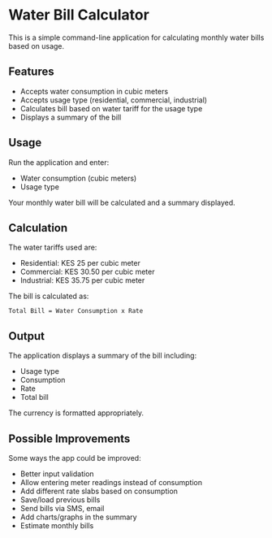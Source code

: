 # Water Bill Calculator

This is a simple command-line application for calculating monthly water bills based on usage. 

## Features

- Accepts water consumption in cubic meters
- Accepts usage type (residential, commercial, industrial)
- Calculates bill based on water tariff for the usage type  
- Displays a summary of the bill

## Usage

Run the application and enter:

- Water consumption (cubic meters)  
- Usage type

Your monthly water bill will be calculated and a summary displayed.

## Calculation

The water tariffs used are:

- Residential: KES 25 per cubic meter
- Commercial: KES 30.50 per cubic meter
- Industrial: KES 35.75 per cubic meter

The bill is calculated as:

```
Total Bill = Water Consumption x Rate 
```

## Output

The application displays a summary of the bill including:

- Usage type
- Consumption 
- Rate
- Total bill

The currency is formatted appropriately.

## Possible Improvements

Some ways the app could be improved:

- Better input validation
- Allow entering meter readings instead of consumption 
- Add different rate slabs based on consumption
- Save/load previous bills
- Send bills via SMS, email
- Add charts/graphs in the summary
- Estimate monthly bills
